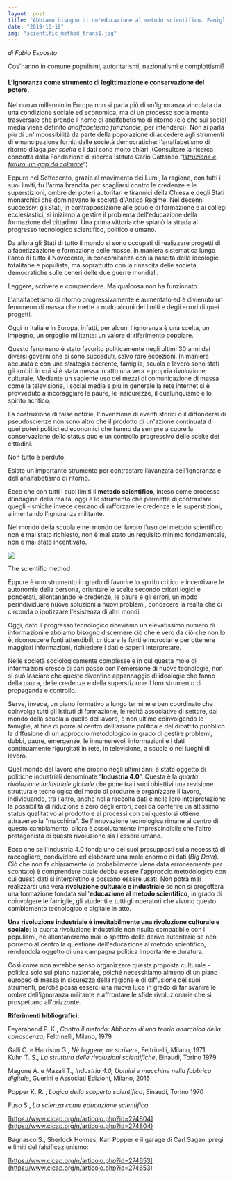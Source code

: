 ```yaml
---
layout: post
title: "Abbiamo bisogno di un'educazione al metodo scientifico. Famiglia, scuola e lavoro 4.0"
date: "2019-10-18"
img: "scientific_method_trans1.jpg"
---
```


_di Fabio Esposito_

Cos'hanno in comune populismi, autoritarismi, nazionalismi e complottismi? 

#### L'ignoranza come strumento di legittimazione e conservazione del potere.

Nel nuovo millennio in Europa non si parla più di un'ignoranza vincolata da una condizione sociale ed economica, ma di un processo socialmente trasversale che prende il nome di analfabetismo di ritorno (ciò che sui social media viene definito _analfabetismo funzionale_, per intenderci). Non si parla più di un'impossibilità da parte della popolazione di accedere agli strumenti di emancipazione forniti dalle società democratiche: l'analfabetismo di ritorno dilaga _per scelta_ e i dati sono molto chiari. (Consultare la ricerca condotta dalla Fondazione di ricerca Istituto Carlo Cattaneo “_[Istruzione e futuro: un gap da colmare](https://www.cattaneo.org/2019/05/02/istruzione-e-futuro-un-gap-da-colmare/)”_)

Eppure nel Settecento, grazie al movimento dei Lumi, la ragione, con tutti i suoi limiti, fu l'arma brandita per scagliarsi contro le credenze e le superstizioni, ombre dei poteri autoritari e tirannici della Chiesa e degli Stati monarchici che dominavano le società d'Antico Regime. Nei decenni successivi gli Stati, in contrapposizione alle scuole di formazione e ai collegi ecclesiastici, si iniziano a gestire il problema dell'educazione della formazione del cittadino. Una prima vittoria che spianò la strada al progresso tecnologico scientifico, politico e umano.

Da allora gli Stati di tutto il mondo si sono occupati di realizzare progetti di alfabetizzazione e formazione delle masse, in maniera sistematica lungo l'arco di tutto il Novecento, in concomitanza con la nascita delle ideologie totalitarie e populiste, ma soprattutto con la rinascita delle società democratiche sulle ceneri delle due guerre mondiali.

Leggere, scrivere e comprendere. Ma qualcosa non ha funzionato.

L'analfabetismo di ritorno progressivamente è aumentato ed è divienuto un fenomeno di massa che mette a nudo alcuni dei limiti e degli errori di quei progetti.

Oggi in Italia e in Europa, infatti, per alcuni l'ignoranza è una scelta, un impegno, un orgoglio militante: un valore di riferimento popolare.

Questo fenomeno è stato favorito politicamente negli ultimi 30 anni dai diversi governi che si sono succeduti, salvo rare eccezioni. In maniera accurata e con una strategia coerente, famiglia, scuola e lavoro sono stati gli ambiti in cui si è stata messa in atto una vera e propria rivoluzione culturale. Mediante un sapiente uso dei mezzi di comunicazione di massa come la televisione, i social media e più in generale la rete internet si è provveduto a incoraggiare le paure, le insicurezze, il qualunquismo e lo spirito acritico.

La costruzione di false notizie, l'invenzione di eventi storici o il diffondersi di pseudoscienze non sono altro che il prodotto di un'azione continuata di quei poteri politici ed economici che hanno da sempre a cuore la conservazione dello status quo e un controllo progressivo delle scelte dei cittadini.

Non tutto è perduto.

Esiste un importante strumento per contrastare l’avanzata dell'ignoranza e dell'analfabetismo di ritorno. 

Ecco che con tutti i suoi limiti il **metodo scientifico**, inteso come processo d'indagine della realtà, oggi è lo strumento che permette di contrastare quegli -ismiche invece cercano di rafforzare le credenze e le superstizioni, alimentando l'ignoranza militante.

Nel mondo della scuola e nel mondo del lavoro l'uso del metodo scientifico non è mai stato richiesto, non è mai stato un requisito minimo fondamentale, non è mai stato incentivato.

![](https://piueuropa.files.wordpress.com/2019/10/scientific-method-1.png?w=971)

The scientific method  

Eppure è uno strumento in grado di favorire lo spirito critico e incentivare le autonomie della persona, orientare le scelte secondo criteri logici e ponderati, allontanando le credenze, le paure e gli errori, un modo perindividuare nuove soluzioni a nuovi problemi, conoscere la realtà che ci circonda o ipotizzare l'esistenza di altri mondi.

Oggi, dato il progresso tecnologico riceviamo un elevatissimo numero di informazioni e abbiamo bisogno discernere ciò che è vero da ciò che non lo è, riconoscere fonti attendibili, criticare le fonti e incrociarle per ottenere maggiori informazioni, richiedere i dati e saperli interpretare.

Nelle società sociologicamente complesse e in cui questa mole di informazioni cresce di pari passo con l'emersione di nuove tecnologie, non si può lasciare che queste diventino appannaggio di ideologie che fanno della paura, delle credenze e della superstizione il loro strumento di propaganda e controllo.

Serve, invece, un piano formativo a lungo termine e ben coordinato che coinvolga tutti gli istituti di formazione, le realtà associative di settore, dal mondo della scuola a quello del lavoro, e non ultimo coinvolgendo le famiglie, al fine di porre al centro dell'azione politica e del dibattito pubblico la diffusione di un approccio metodologico in grado di gestire problemi, dubbi, paure, emergenze, le innumerevoli informazioni e i dati continuamente rigurgitati in rete, in televisione, a scuola o nei luoghi di lavoro. 

Quel mondo del lavoro che proprio negli ultimi anni è stato oggetto di politiche industriali denominate “**Industria 4.0**”. Questa è la _quarta rivoluzione industriale globale_ che pone tra i suoi obiettivi una revisione strutturale tecnologica del modo di produrre e organizzare il lavoro, individuando, tra l'altro, anche nella raccolta dati e nella loro interpretazione la possibilità di riduzione a zero degli errori, così da conferire un altissimo status qualitativo al prodotto e ai processi con cui questo si ottiene attraverso la “macchina”. Se l'innovazione tecnologica rimane al centro di questo cambiamento, allora è assolutamente imprescindibile che l'altro protagonista di questa rivoluzione sia l'essere umano.

Ecco che se l'Industria 4.0 fonda uno dei suoi presupposti sulla necessità di raccogliere, condividere ed elaborare una mole enorme di dati (_Big Data_). Ciò che non fa chiaramente (o probabilmente viene data erroneamente per scontato) è comprendere quale debba essere l'approccio metodologico con cui questi dati si interpretino e possano essere usati. Non potrà mai realizzarsi una vera **rivoluzione culturale e industriale** se non si progetterà una formazione fondata sull'**educazione al metodo scientifico**, in grado di coinvolgere le famiglie, gli studenti e tutti gli operatori che vivono questo cambiamento tecnologico e digitale in atto.

**Una rivoluzione industriale è inevitabilmente una rivoluzione culturale e sociale**: la quarta rivoluzione industriale non risulta compatibile con i populismi, né allontaneremo mai lo spettro delle derive autoritarie se non porremo al centro la questione dell'educazione al metodo scientifico, rendendola oggetto di una campagna politica importante e duratura. 

Così come non avrebbe senso organizzare questa proposta culturale - politica solo sul piano nazionale, poiché necessitiamo almeno di un piano europeo di messa in sicurezza della ragione e di diffusione dei suoi strumenti, perché possa esserci una nuova luce in grado di far svanire le ombre dell'ignoranza militante e affrontare le sfide rivoluzionarie che si prospettano all'orizzonte.

**Riferimenti bibliografici:**

  
Feyerabend P. K., _Contro il metodo: Abbozzo di una teoria anarchica della conoscenza_, Feltrinelli, Milano, 1979

Galli C. e Harrison G., _Nè leggere, né scrivere_, Feltrinelli, Milano, 1971  
Kuhn T. S., _La struttura delle rivoluzioni scientifiche_, Einaudi, Torino 1979

Magone A. e Mazali T., _Industria 4.0, Uomini e macchine nella fabbrica digitale_, Guerini e Associati Edizioni, Milano, 2016

Popper K. R. , _Logica della scoperta scientifica_, Einaudi, Torino 1970

Fuso S., _La scienza come educazione scientifica_

[https://www.cicap.org/n/articolo.php?id=274804](https://www.cicap.org/n/articolo.php?id=274804)

Bagnasco S., Sherlock Holmes, Karl Popper e il garage di Carl Sagan: pregi e limiti del falsificazionismo:

[https://www.cicap.org/n/articolo.php?id=274653](https://www.cicap.org/n/articolo.php?id=274653)

